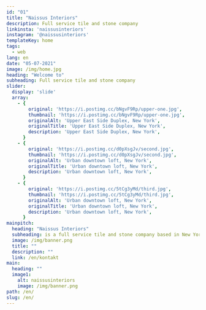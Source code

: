 ```yaml
---
id: "01"
title: "Naissus Interiors"
description: Full service tile and stone company
linkinsta: 'naissusinteriors'
instagram: '@naissusinteriors'
templateKey: home
tags:
  - web
lang: en
date: "05-07-2021"
image: /img/home.jpg
heading: "Welcome to"
subheading: Full service tile and stone company
slider:
  display: 'slide'
  array:
    - {
        original: 'https://i.postimg.cc/bNgvF9Rp/upper-one.jpg',
        thumbnail: 'https://i.postimg.cc/bNgvF9Rp/upper-one.jpg',
        originalAlt: 'Upper East Side Duplex, New York',
        originalTitle: 'Upper East Side Duplex, New York',
        description: 'Upper East Side Duplex, New York',
      }
    - {
        original: 'https://i.postimg.cc/d0pXsgJv/second.jpg',
        thumbnail: 'https://i.postimg.cc/d0pXsgJv/second.jpg',
        originalAlt: 'Urban downtown loft, New York',
        originalTitle: 'Urban downtown loft, New York',
        description: 'Urban downtown loft, New York',
      }
    - {
        original: 'https://i.postimg.cc/5tCg3yMd/third.jpg',
        thumbnail: 'https://i.postimg.cc/5tCg3yMd/third.jpg',
        originalAlt: 'Urban downtown loft, New York',
        originalTitle: 'Urban downtown loft, New York',
        description: 'Urban downtown loft, New York',
      }
mainpitch:
  heading: "Naissus Interiors"
  subheading: is a full service tile and stone company based in New York City. The company provides stone and tile installation and fabrication services to the high-end residential and commercial markets. 
  image: /img/banner.png 
  title: ""
  description: ""
  link: /en/kontakt
main:
  heading: ""
  image1:
    alt: naissusinteriors
    image: /img/banner.png 
path: /en/
slug: /en/
---
```

